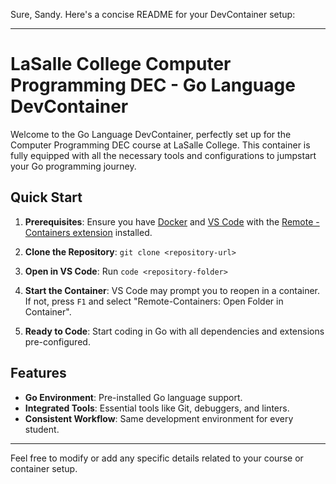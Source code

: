 Sure, Sandy. Here's a concise README for your DevContainer setup:

---

# LaSalle College Computer Programming DEC - Go Language DevContainer

Welcome to the Go Language DevContainer, perfectly set up for the Computer Programming DEC course at LaSalle College. This container is fully equipped with all the necessary tools and configurations to jumpstart your Go programming journey.

## Quick Start

1. **Prerequisites**: Ensure you have [Docker](https://www.docker.com/get-started) and [VS Code](https://code.visualstudio.com/) with the [Remote - Containers extension](https://marketplace.visualstudio.com/items?itemName=ms-vscode-remote.remote-containers) installed.

2. **Clone the Repository**: `git clone <repository-url>`

3. **Open in VS Code**: Run `code <repository-folder>`

4. **Start the Container**: VS Code may prompt you to reopen in a container. If not, press `F1` and select "Remote-Containers: Open Folder in Container".

5. **Ready to Code**: Start coding in Go with all dependencies and extensions pre-configured.

## Features

- **Go Environment**: Pre-installed Go language support.
- **Integrated Tools**: Essential tools like Git, debuggers, and linters.
- **Consistent Workflow**: Same development environment for every student.


---

Feel free to modify or add any specific details related to your course or container setup.
